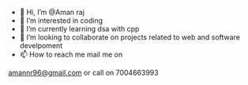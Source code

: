 - 👋 Hi, I’m @Aman raj
- 👀 I’m interested in coding 
- 🌱 I’m currently learning dsa with cpp
- 💞️ I’m looking to collaborate on projects related to web and software develpoment
- 📫 How to reach me  mail me on 

amannr96@gmail.com or call on 7004663993

<!---
Aman-X7/Aman-X7 is a ✨ special ✨ repository because its `README.md` (this file) appears on your GitHub profile.
You can click the Preview link to take a look at your changes.
--->
